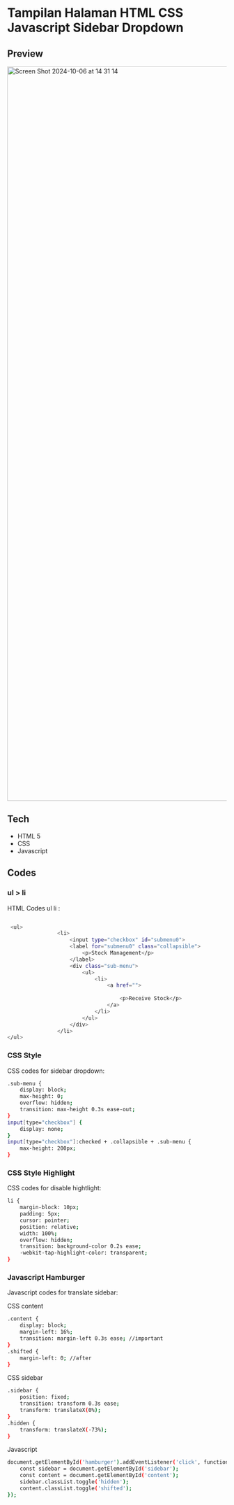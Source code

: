 # Tampilan Halaman HTML CSS Javascript Sidebar Dropdown

## Preview

<img width="1680" alt="Screen Shot 2024-10-06 at 14 31 14" src="https://github.com/user-attachments/assets/e6780aa7-379b-417d-9d97-8817661629ec">

## Tech
- HTML 5
- CSS
- Javascript


## Codes

### ul > li
HTML Codes ul li :

```bash

 <ul>
                <li>
                    <input type="checkbox" id="submenu0">
                    <label for="submenu0" class="collapsible">
                        <p>Stock Management</p>
                    </label>
                    <div class="sub-menu">
                        <ul>
                            <li>
                                <a href="">
                                  
                                    <p>Receive Stock</p>
                                </a>
                            </li>
                        </ul>
                    </div>
                </li>
</ul>

```

### CSS Style
CSS codes for sidebar dropdown:

```bash
.sub-menu {
    display: block;
    max-height: 0;
    overflow: hidden;
    transition: max-height 0.3s ease-out;
}
input[type="checkbox"] {
    display: none;
}
input[type="checkbox"]:checked + .collapsible + .sub-menu {
    max-height: 200px;
}
```

### CSS Style Highlight
CSS codes for disable hightlight:

```bash
li {
    margin-block: 10px;
    padding: 5px;
    cursor: pointer;
    position: relative;
    width: 100%;
    overflow: hidden;
    transition: background-color 0.2s ease;
    -webkit-tap-highlight-color: transparent;
}
```

### Javascript Hamburger
Javascript codes for translate sidebar:

CSS content
```bash
.content {
    display: block;
    margin-left: 16%;
    transition: margin-left 0.3s ease; //important
}
.shifted {
    margin-left: 0; //after
}
```

CSS sidebar
```bash
.sidebar {
    position: fixed;
    transition: transform 0.3s ease;
    transform: translateX(0%);
}
.hidden {
    transform: translateX(-73%);
}
```

Javascript
```bash
document.getElementById('hamburger').addEventListener('click', function() {
    const sidebar = document.getElementById('sidebar');
    const content = document.getElementById('content');
    sidebar.classList.toggle('hidden');
    content.classList.toggle('shifted');
});
```

